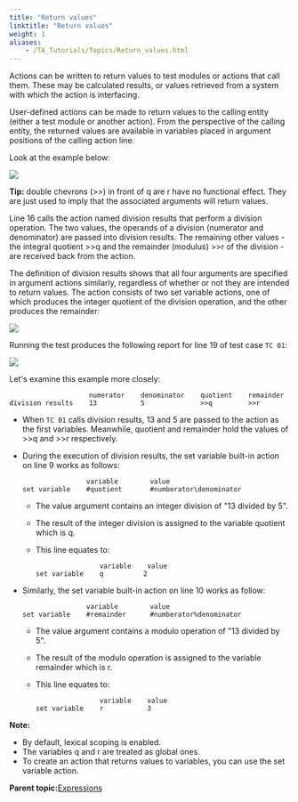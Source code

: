 ```yaml
--- 
title: "Return values"
linktitle: "Return values"
weight: 1
aliases: 
    - /TA_Tutorials/Topics/Return_values.html
---
```


Actions can be written to return values to test modules or actions that call them. These may be calculated results, or values retrieved from a system with which the action is interfacing.

User-defined actions can be made to return values to the calling entity \(either a test module or another action\). From the perspective of the calling entity, the returned values are available in variables placed in argument positions of the calling action line.

Look at the example below:

![](/images//Images/return_values.tm.01.png)

**Tip:** double chevrons \(\>\>\) in front of q are r have no functional effect. They are just used to imply that the associated arguments will return values.

Line 16 calls the action named division results that perform a division operation. The two values, the operands of a division \(numerator and denominator\) are passed into division results. The remaining other values - the integral quotient \>\>q and the remainder \(modulus\) \>\>r of the division - are received back from the action.

The definition of division results shows that all four arguments are specified in argument actions similarly, regardless of whether or not they are intended to return values. The action consists of two set variable actions, one of which produces the integer quotient of the division operation, and the other produces the remainder:

![](/images//Images/return_values.action.01.png)

Running the test produces the following report for line 19 of test case `TC 01`:

![](/images//Images/return_values.results.01.png)

Let's examine this example more closely:

```
                    numerator    denominator    quotient    remainder
division results    13           5              >>q         >>r
```

-   When `TC 01` calls division results, 13 and 5 are passed to the action as the first variables. Meanwhile, quotient and remainder hold the values of \>\>q and \>\>r respectively.
-   During the execution of division results, the set variable built-in action on line 9 works as follows:

    ```
                    variable        value
    set variable    #quotient       #numberator\denominator 
    ```

    -   The value argument contains an integer division of "13 divided by 5".
    -   The result of the integer division is assigned to the variable quotient which is q.
    -   This line equates to:

        ```
                        variable    value
        set variable    q          2 
        ```


-   Similarly, the set variable built-in action on line 10 works as follow:

    ```
                    variable        value
    set variable    #remainder      #numberator%denominator 
    ```

    -   The value argument contains a modulo operation of "13 divided by 5".
    -   The result of the modulo operation is assigned to the variable remainder which is r.
    -   This line equates to:

        ```
                        variable    value
        set variable    r           3 
        ```


**Note:**

-   By default, lexical scoping is enabled.
-   The variables q and r are treated as global ones.
-   To create an action that returns values to variables, you can use the set variable action.

**Parent topic:**[Expressions](/TA_Automation/Topics/The_test_language_expressions.html)

